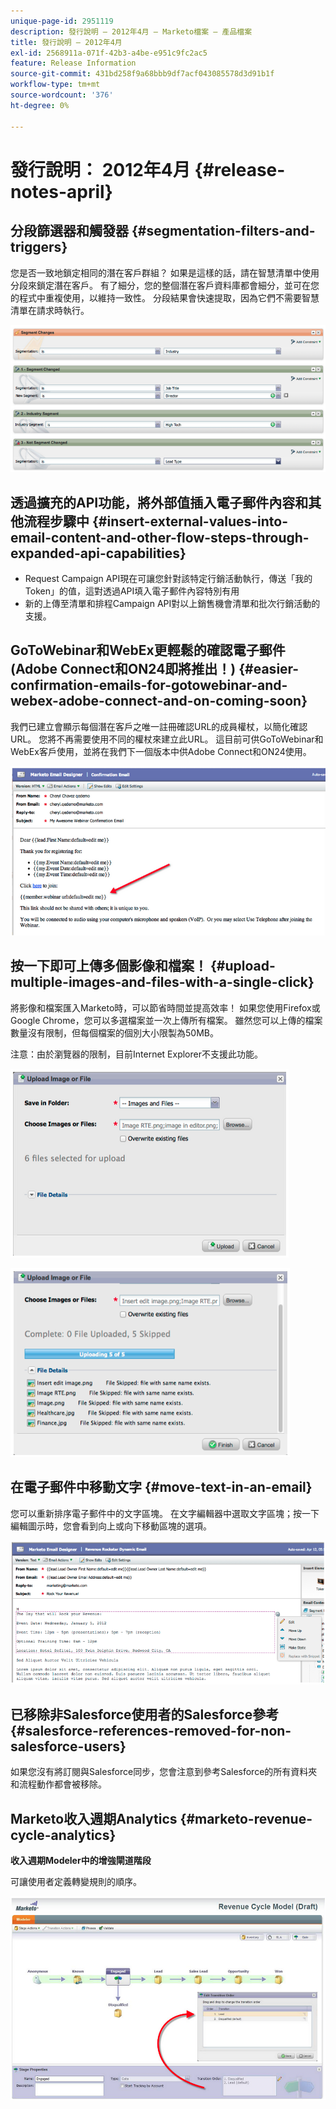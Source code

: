 ```yaml
---
unique-page-id: 2951119
description: 發行說明 — 2012年4月 — Marketo檔案 — 產品檔案
title: 發行說明 — 2012年4月
exl-id: 2568911a-071f-42b3-a4be-e951c9fc2ac5
feature: Release Information
source-git-commit: 431bd258f9a68bbb9df7acf043085578d3d91b1f
workflow-type: tm+mt
source-wordcount: '376'
ht-degree: 0%

---
```


# 發行說明： 2012年4月 {#release-notes-april}

## 分段篩選器和觸發器 {#segmentation-filters-and-triggers}

您是否一致地鎖定相同的潛在客戶群組？ 如果是這樣的話，請在智慧清單中使用分段來鎖定潛在客戶。 有了細分，您的整個潛在客戶資料庫都會細分，並可在您的程式中重複使用，以維持一致性。 分段結果會快速提取，因為它們不需要智慧清單在請求時執行。

![](assets/image2014-9-23-10-3a3-3a57.png)

## 透過擴充的API功能，將外部值插入電子郵件內容和其他流程步驟中 {#insert-external-values-into-email-content-and-other-flow-steps-through-expanded-api-capabilities}

* Request Campaign API現在可讓您針對該特定行銷活動執行，傳送「我的Token」的值，這對透過API填入電子郵件內容特別有用
* 新的上傳至清單和排程Campaign API對以上銷售機會清單和批次行銷活動的支援。

## GoToWebinar和WebEx更輕鬆的確認電子郵件(Adobe Connect和ON24即將推出！) {#easier-confirmation-emails-for-gotowebinar-and-webex-adobe-connect-and-on-coming-soon}

我們已建立會顯示每個潛在客戶之唯一註冊確認URL的成員權杖，以簡化確認URL。 您將不再需要使用不同的權杖來建立此URL。 這目前可供GoToWebinar和WebEx客戶使用，並將在我們下一個版本中供Adobe Connect和ON24使用。

![](assets/image2014-9-23-10-3a4-3a18.png)

## 按一下即可上傳多個影像和檔案！ {#upload-multiple-images-and-files-with-a-single-click}

將影像和檔案匯入Marketo時，可以節省時間並提高效率！ 如果您使用Firefox或Google Chrome，您可以多選檔案並一次上傳所有檔案。 雖然您可以上傳的檔案數量沒有限制，但每個檔案的個別大小限製為50MB。

注意：由於瀏覽器的限制，目前Internet Explorer不支援此功能。

![](assets/image2014-9-23-10-3a4-3a32.png)

![](assets/image2014-9-23-10-3a4-3a46.png)

## 在電子郵件中移動文字 {#move-text-in-an-email}

您可以重新排序電子郵件中的文字區塊。 在文字編輯器中選取文字區塊；按一下編輯圖示時，您會看到向上或向下移動區塊的選項。

![](assets/image2014-9-23-10-3a5-3a1.png)

## 已移除非Salesforce使用者的Salesforce參考 {#salesforce-references-removed-for-non-salesforce-users}

如果您沒有將訂閱與Salesforce同步，您會注意到參考Salesforce的所有資料夾和流程動作都會被移除。

## Marketo收入週期Analytics {#marketo-revenue-cycle-analytics}

**收入週期Modeler中的增強閘道階段**

可讓使用者定義轉變規則的順序。

![](assets/image2014-9-23-10-3a5-3a17.png)
